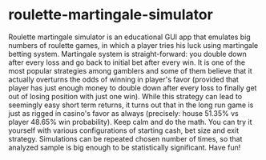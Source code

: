 # roulette-martingale-simulator

Roulette martingale simulator is an educational GUI app that emulates big numbers of roulette games, in which a player tries his luck using martingale betting system.
Martingale system is straight-forward: you double down after every loss and go back to initial bet after every win. 
It is one of the most popular strategies among gamblers and some of them believe that it actually overturns the odds of winning in player's favor (provided that player has just enough money to double down after every loss to finally get out of losing position with just one win). 
While this strategy can lead to seemingly easy short term returns, it turns out that in the long run game is just as rigged in casino's favor as always (precisely: house 51.35% vs player 48.65% win probability). Keep calm and do the math.
You can try it yourself with various configurations of starting cash, bet size and exit strategy. Simulations can be repeated chosen number of times, so that analyzed sample is big enough to be statistically significant. 
Have fun!

